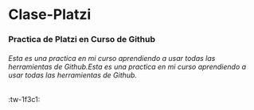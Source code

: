 # Clase-Platzi
### Practica de Platzi en Curso de Github
###### Esta es una practica en mi curso aprendiendo a usar todas las herramientas de Github.Esta es una practica en mi curso aprendiendo a usar todas las herramientas de Github.

:tw-1f3c1: